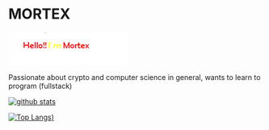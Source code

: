 # MORTEX
![Screenshot](imagen.png.png)

Passionate about crypto and computer science in general, wants to learn to program (fullstack)

[![github stats](https://github-readme-stats.vercel.app/api?username=mr-mortex&count_private=true&show_icons=true&theme=tokyonight)](https://github.com/mr-mortex/github-readme-stats)



[![Top Langs](https://github-readme-stats.vercel.app/api/top-langs/?username=mr-mortex&layout=compact&langs_count=8&theme=cobalt))](https://github.com/mr-mortex/github-readme-stats)

